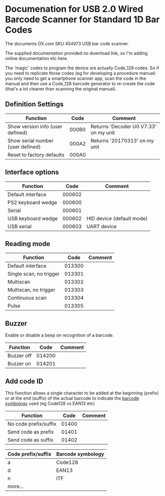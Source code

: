 # Documenation for USB 2.0 Wired Barcode Scanner for Standard 1D Bar Codes 

The documents DX.com SKU 454973 USB bar code scanner. 

The supplied documentation provided no download link, so I'm adding online 
documentation etc here.

The 'magic' codes to program the device are actually Code_128 codes. So if
you need to replicate those codes (eg for developing a procedure manual)
you only need to get a smartphone scanner app, scan the code in the manual
and then use a Code_128 barcode generator to re-create the code (that's a 
lot cleaner than scanning the original manual).


## Definition Settings

| Function                          | Code   | Comment
| ----------------------------------|--------|----
| Show version info (user defined)  |  000B0 | Returns 'Decoder U0 V7.33' on my unit |
| Show serial number (user defined) |  000A2 | Returns '20170313' on my unit |
| Reset to factory defaults         |  000A0 | |

## Interface options

| Function                          | Code   | Comment
| ----------------------------------|--------|----
| Default interface                 | 000602 | |
| PS2 keyboard wedge                | 000600 | |
| Serial                            | 000601 | |
| USB keyboard wedge                | 000602 | HID device (default mode)|
| USB serial                        | 000603 | UART device |

## Reading mode

| Function                          | Code   | Comment
| ----------------------------------|--------|----
| Default interface                 | 013300 | |
| Single scan, no trigger           | 013301 | |
| Multiscan                         | 013302 | |
| Multiscan, no trigger             | 013303 | |
| Continuous scan                   | 013304 | |
| Pulse                             | 013305 | |

## Buzzer

Enable or disable a beep on recognition of a barcode.

| Function                          | Code   | Comment
| ----------------------------------|--------|----
| Buzzer off                        | 014200 | |
| Buzzer on                         | 014201 | |

## Add code ID

This function allows a single character to be added at the beginning (prefix) or at the 
end (suffix) of the actual barcode to indicate the [barcode symbology](https://en.wikipedia.org/wiki/Barcode#Symbologies) used (eg Code128 vs EAN13 etc)

| Function                          | Code   | Comment
| ----------------------------------|--------|----
| No code prefix/suffix             |  01400 | |
| Send code as prefix               |  01401 | |
| Send code as suffix               |  01402 | |

| Code prefix/suffix | Barcode symbology |
| -------------------| ------------------|
| a                  | Code128 |
| d                  | EAN13 |
| n                  | ITF   |
| more...            |       |
